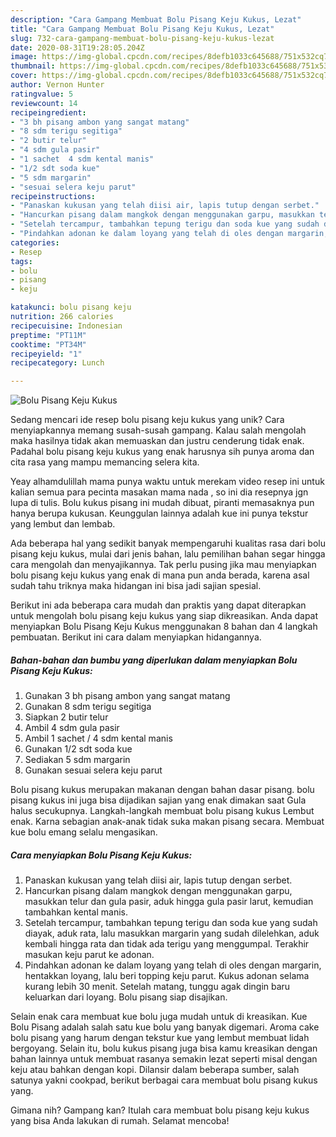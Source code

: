 ```yaml
---
description: "Cara Gampang Membuat Bolu Pisang Keju Kukus, Lezat"
title: "Cara Gampang Membuat Bolu Pisang Keju Kukus, Lezat"
slug: 732-cara-gampang-membuat-bolu-pisang-keju-kukus-lezat
date: 2020-08-31T19:28:05.204Z
image: https://img-global.cpcdn.com/recipes/8defb1033c645688/751x532cq70/bolu-pisang-keju-kukus-foto-resep-utama.jpg
thumbnail: https://img-global.cpcdn.com/recipes/8defb1033c645688/751x532cq70/bolu-pisang-keju-kukus-foto-resep-utama.jpg
cover: https://img-global.cpcdn.com/recipes/8defb1033c645688/751x532cq70/bolu-pisang-keju-kukus-foto-resep-utama.jpg
author: Vernon Hunter
ratingvalue: 5
reviewcount: 14
recipeingredient:
- "3 bh pisang ambon yang sangat matang"
- "8 sdm terigu segitiga"
- "2 butir telur"
- "4 sdm gula pasir"
- "1 sachet  4 sdm kental manis"
- "1/2 sdt soda kue"
- "5 sdm margarin"
- "sesuai selera keju parut"
recipeinstructions:
- "Panaskan kukusan yang telah diisi air, lapis tutup dengan serbet."
- "Hancurkan pisang dalam mangkok dengan menggunakan garpu, masukkan telur dan gula pasir, aduk hingga gula pasir larut, kemudian tambahkan kental manis."
- "Setelah tercampur, tambahkan tepung terigu dan soda kue yang sudah diayak, aduk rata, lalu masukkan margarin yang sudah dilelehkan, aduk kembali hingga rata dan tidak ada terigu yang menggumpal. Terakhir masukan keju parut ke adonan."
- "Pindahkan adonan ke dalam loyang yang telah di oles dengan margarin, hentakkan loyang, lalu beri topping keju parut. Kukus adonan selama kurang lebih 30 menit. Setelah matang, tunggu agak dingin baru keluarkan dari loyang. Bolu pisang siap disajikan."
categories:
- Resep
tags:
- bolu
- pisang
- keju

katakunci: bolu pisang keju 
nutrition: 266 calories
recipecuisine: Indonesian
preptime: "PT11M"
cooktime: "PT34M"
recipeyield: "1"
recipecategory: Lunch

---
```



![Bolu Pisang Keju Kukus](https://img-global.cpcdn.com/recipes/8defb1033c645688/751x532cq70/bolu-pisang-keju-kukus-foto-resep-utama.jpg)

Sedang mencari ide resep bolu pisang keju kukus yang unik? Cara menyiapkannya memang susah-susah gampang. Kalau salah mengolah maka hasilnya tidak akan memuaskan dan justru cenderung tidak enak. Padahal bolu pisang keju kukus yang enak harusnya sih punya aroma dan cita rasa yang mampu memancing selera kita.

Yeay alhamdulillah mama punya waktu untuk merekam video resep ini untuk kalian semua para pecinta masakan mama nada , so ini dia resepnya jgn lupa di tulis. Bolu kukus pisang ini mudah dibuat, piranti memasaknya pun hanya berupa kukusan. Keunggulan lainnya adalah kue ini punya tekstur yang lembut dan lembab.

Ada beberapa hal yang sedikit banyak mempengaruhi kualitas rasa dari bolu pisang keju kukus, mulai dari jenis bahan, lalu pemilihan bahan segar hingga cara mengolah dan menyajikannya. Tak perlu pusing jika mau menyiapkan bolu pisang keju kukus yang enak di mana pun anda berada, karena asal sudah tahu triknya maka hidangan ini bisa jadi sajian spesial.


Berikut ini ada beberapa cara mudah dan praktis yang dapat diterapkan untuk mengolah bolu pisang keju kukus yang siap dikreasikan. Anda dapat menyiapkan Bolu Pisang Keju Kukus menggunakan 8 bahan dan 4 langkah pembuatan. Berikut ini cara dalam menyiapkan hidangannya.

<!--inarticleads1-->

##### Bahan-bahan dan bumbu yang diperlukan dalam menyiapkan Bolu Pisang Keju Kukus:

1. Gunakan 3 bh pisang ambon yang sangat matang
1. Gunakan 8 sdm terigu segitiga
1. Siapkan 2 butir telur
1. Ambil 4 sdm gula pasir
1. Ambil 1 sachet / 4 sdm kental manis
1. Gunakan 1/2 sdt soda kue
1. Sediakan 5 sdm margarin
1. Gunakan sesuai selera keju parut


Bolu pisang kukus merupakan makanan dengan bahan dasar pisang. bolu pisang kukus ini juga bisa dijadikan sajian yang enak dimakan saat Gula halus secukupnya. Langkah-langkah membuat bolu pisang kukus Lembut enak. Karna sebagian anak-anak tidak suka makan pisang secara. Membuat kue bolu emang selalu mengasikan. 

<!--inarticleads2-->

##### Cara menyiapkan Bolu Pisang Keju Kukus:

1. Panaskan kukusan yang telah diisi air, lapis tutup dengan serbet.
1. Hancurkan pisang dalam mangkok dengan menggunakan garpu, masukkan telur dan gula pasir, aduk hingga gula pasir larut, kemudian tambahkan kental manis.
1. Setelah tercampur, tambahkan tepung terigu dan soda kue yang sudah diayak, aduk rata, lalu masukkan margarin yang sudah dilelehkan, aduk kembali hingga rata dan tidak ada terigu yang menggumpal. Terakhir masukan keju parut ke adonan.
1. Pindahkan adonan ke dalam loyang yang telah di oles dengan margarin, hentakkan loyang, lalu beri topping keju parut. Kukus adonan selama kurang lebih 30 menit. Setelah matang, tunggu agak dingin baru keluarkan dari loyang. Bolu pisang siap disajikan.


Selain enak cara membuat kue bolu juga mudah untuk di kreasikan. Kue Bolu Pisang adalah salah satu kue bolu yang banyak digemari. Aroma cake bolu pisang yang harum dengan tekstur kue yang lembut membuat lidah bergoyang. Selain itu, bolu kukus pisang juga bisa kamu kreasikan dengan bahan lainnya untuk membuat rasanya semakin lezat seperti misal dengan keju atau bahkan dengan kopi. Dilansir dalam beberapa sumber, salah satunya yakni cookpad, berikut berbagai cara membuat bolu pisang kukus yang. 

Gimana nih? Gampang kan? Itulah cara membuat bolu pisang keju kukus yang bisa Anda lakukan di rumah. Selamat mencoba!
